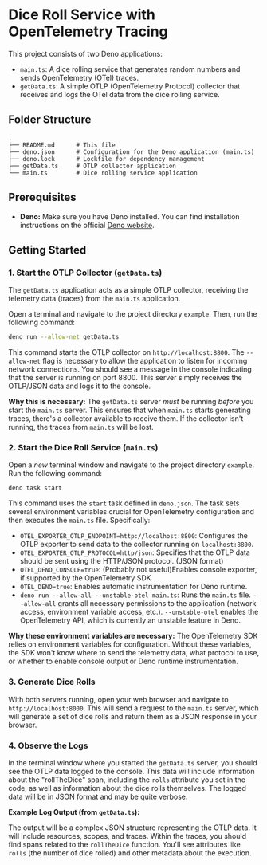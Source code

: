 
# Dice Roll Service with OpenTelemetry Tracing

This project consists of two Deno applications:

* `main.ts`: A dice rolling service that generates random numbers and sends OpenTelemetry (OTel) traces.
* `getData.ts`: A simple OTLP (OpenTelemetry Protocol) collector that receives and logs the OTel data from the dice rolling service.

## Folder Structure

```
.
├── README.md      # This file
├── deno.json      # Configuration for the Deno application (main.ts)
├── deno.lock      # Lockfile for dependency management
├── getData.ts     # OTLP collector application
└── main.ts        # Dice rolling service application
```

## Prerequisites

* **Deno:** Make sure you have Deno installed. You can find installation instructions on the official [Deno website](https://deno.land/).

## Getting Started

### 1. Start the OTLP Collector (`getData.ts`)

The `getData.ts` application acts as a simple OTLP collector, receiving the telemetry data (traces) from the `main.ts` application.

Open a terminal and navigate to the project directory `example`.  Then, run the following command:

```bash
deno run --allow-net getData.ts
```

This command starts the OTLP collector on `http://localhost:8800`. The `--allow-net` flag is necessary to allow the application to listen for incoming network connections.  You should see a message in the console indicating that the server is running on port 8800. This server simply receives the OTLP/JSON data and logs it to the console.

**Why this is necessary:** The `getData.ts` server *must* be running *before* you start the `main.ts` server. This ensures that when `main.ts` starts generating traces, there's a collector available to receive them. If the collector isn't running, the traces from `main.ts` will be lost.

### 2. Start the Dice Roll Service (`main.ts`)

Open a *new* terminal window and navigate to the project directory `example`.  Run the following command:

```bash
deno task start
```

This command uses the `start` task defined in `deno.json`. The task sets several environment variables crucial for OpenTelemetry configuration and then executes the `main.ts` file.  Specifically:

* `OTEL_EXPORTER_OTLP_ENDPOINT=http://localhost:8800`: Configures the OTLP exporter to send data to the collector running on `localhost:8800`.
* `OTEL_EXPORTER_OTLP_PROTOCOL=http/json`: Specifies that the OTLP data should be sent using the HTTP/JSON protocol. (JSON format)
* `OTEL_DENO_CONSOLE=true`:  (Probably not useful)Enables console exporter, if supported by the OpenTelemetry SDK
* `OTEL_DENO=true`: Enables automatic instrumentation for Deno runtime.
* `deno run --allow-all --unstable-otel main.ts`:  Runs the `main.ts` file.  `--allow-all` grants all necessary permissions to the application (network access, environment variable access, etc.).  `--unstable-otel` enables the OpenTelemetry API, which is currently an unstable feature in Deno.

**Why these environment variables are necessary:**  The OpenTelemetry SDK relies on environment variables for configuration. Without these variables, the SDK won't know where to send the telemetry data, what protocol to use, or whether to enable console output or Deno runtime instrumentation.

### 3. Generate Dice Rolls

With both servers running, open your web browser and navigate to `http://localhost:8000`.  This will send a request to the `main.ts` server, which will generate a set of dice rolls and return them as a JSON response in your browser.

### 4. Observe the Logs

In the terminal window where you started the `getData.ts` server, you should see the OTLP data logged to the console. This data will include information about the "rollTheDice" span, including the `rolls` attribute you set in the code, as well as information about the dice rolls themselves.  The logged data will be in JSON format and may be quite verbose.

**Example Log Output (from `getData.ts`):**

The output will be a complex JSON structure representing the OTLP data. It will include resources, scopes, and traces.  Within the traces, you should find spans related to the `rollTheDice` function. You'll see attributes like `rolls` (the number of dice rolled) and other metadata about the execution.
